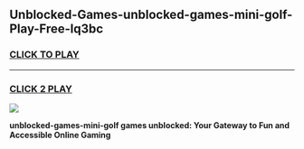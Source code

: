 
## Unblocked-Games-unblocked-games-mini-golf-Play-Free-lq3bc
<h3>
<a href="https://premium76.site?title=unblocked-games-mini-golf&ref=20A">CLICK TO PLAY</a></h3>
<hr>

<h3>
<a href="https://premium76.site?title=unblocked-games-mini-golf&ref=20A">CLICK 2 PLAY</a>
  
</h3>

<a href="https://premium76.site?title=unblocked-games-mini-golf&ref=20A"><img src="https://clearcache.store/games.png"></a>


**unblocked-games-mini-golf games unblocked: Your Gateway to Fun and Accessible Online Gaming**
